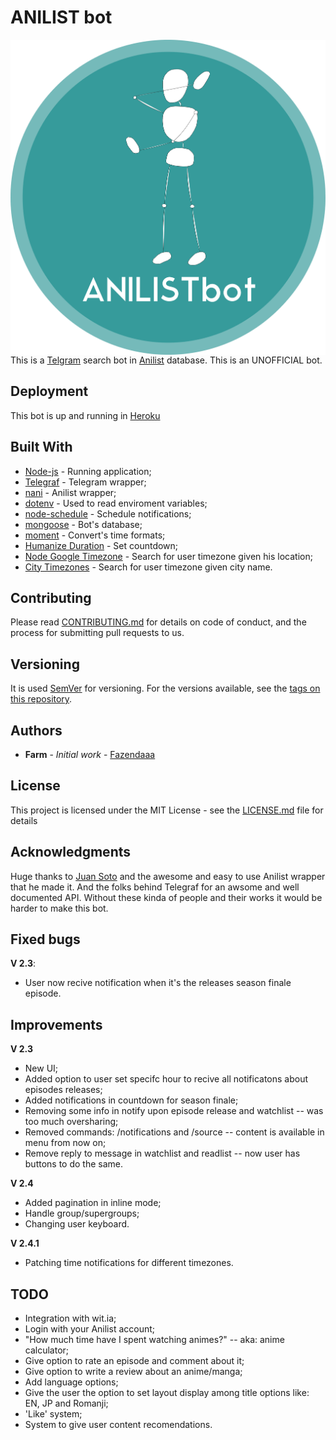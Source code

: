 # ANILIST bot

<img src="https://raw.githubusercontent.com/Fazendaaa/Anilist-bot/master/images/PNG/circled_logo.png" alt="Anilist-bot logo" align="right" />

This is a [Telgram](https://telegram.org) search bot in [Anilist](https://anilist.co) database. This is an UNOFFICIAL bot.

## Deployment

This bot is up and running in [Heroku](https://www.heroku.com/home)

## Built With

* [Node-js](https://nodejs.org/en/) - Running application;
* [Telegraf](https://github.com/telegraf/telegraf) - Telegram wrapper;
* [nani](https://github.com/sotojuan/nani) - Anilist wrapper;
* [dotenv](https://github.com/motdotla/dotenv) - Used to read enviroment variables;
* [node-schedule](https://github.com/node-schedule/node-schedule) - Schedule notifications;
* [mongoose](http://mongoosejs.com) - Bot's database;
* [moment](https://momentjs.com) - Convert's time formats;
* [Humanize Duration](https://github.com/EvanHahn/HumanizeDuration.js) - Set countdown;
* [Node Google Timezone](https://www.npmjs.com/package/node-google-timezone) - Search for user timezone given his location;
* [City Timezones](https://www.npmjs.com/package/city-timezones) - Search for user timezone given city name.

## Contributing

Please read [CONTRIBUTING.md](https://github.com/Fazendaaa/Anilist-bot/blob/master/CONTRIBUTING.md) for details on code of conduct, and the process for submitting pull requests to us.

## Versioning

It is used [SemVer](http://semver.org/) for versioning. For the versions available, see the [tags on this repository](https://github.com/Fazendaaa/Anilist-bot/tags). 

## Authors

* **Farm** - *Initial work* - [Fazendaaa](https://github.com/Fazendaaa)

## License

This project is licensed under the MIT License - see the [LICENSE.md](https://github.com/Fazendaaa/Anilist-bot/blob/master/LICENSE) file for details

## Acknowledgments

Huge thanks to [Juan Soto](https://github.com/sotojuan) and the awesome and easy to use Anilist wrapper that he made it. And the folks behind Telegraf for an awsome and well documented API. Without these kinda of people and their works it would be harder to make this bot.

## Fixed bugs

**V 2.3**:
* User now recive notification when it's the releases season finale episode.

## Improvements

**V 2.3**
* New UI;
* Added option to user set specifc hour to recive all notificatons about episodes releases;
* Added notifications in countdown for season finale;
* Removing some info in notify upon episode release and watchlist -- was too much oversharing;
* Removed commands: /notifications and /source -- content is available in menu from now on;
* Remove reply to message in watchlist and readlist -- now user has buttons to do the same.

**V 2.4**
* Added pagination in inline mode;
* Handle group/supergroups;
* Changing user keyboard.

**V 2.4.1**
* Patching time notifications for different timezones.

## TODO

* Integration with wit.ia;
* Login with your Anilist account;
* "How much time have I spent watching animes?" -- aka: anime calculator;
* Give option to rate an episode and comment about it;
* Give option to write a review about an anime/manga;
* Add language options;
* Give the user the option to set layout display among title options like: EN, JP and Romanji;
* 'Like' system;
* System to give user content recomendations.
